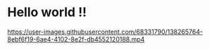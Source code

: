 # Hello world !!

  https://user-images.githubusercontent.com/68331790/138265764-8ebf6f19-6ae4-4102-8e2f-db4552120188.mp4







